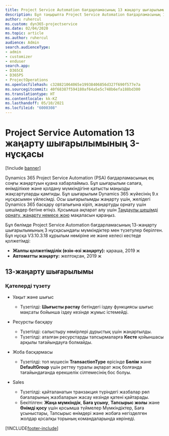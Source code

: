 ```yaml
---
title: Project Service Automation бағдарламасының 13 жаңарту шығарылымы 3-нұсқасындағы жаңалықтар немесе өзгерістер
description: Бұл тақырыпта Project Service Automation бағдарламасының 13-жаңарту шығарылымының 3 нұсқасындағы жаңалықтар туралы ақпарат беріледі.
author: ruhercul
ms.custom: dyn365-projectservice
ms.date: 02/04/2020
ms.topic: article
ms.author: ruhercul
audience: Admin
search.audienceType:
- admin
- customizer
- enduser
search.app:
- D365CE
- D365PS
- ProjectOperations
ms.openlocfilehash: c328821064065e19938406856d327f690f577e7a
ms.sourcegitcommit: 40f68387f594180af64a5e5c748b6efa188bd300
ms.translationtype: HT
ms.contentlocale: kk-KZ
ms.lasthandoff: 05/10/2021
ms.locfileid: "6000308"
---
```

# <a name="project-service-automation-update-release-13-v3"></a>Project Service Automation 13 жаңарту шығарылымының 3-нұсқасы

[!include [banner](../includes/psa-now-project-operations.md)]

Dynamics 365 Project Service Automation (PSA) бағдарламасының ең соңғы жаңартуын қуана хабарлаймыз. Бұл шығарылым сапаға, өнімділікке және қолдану мүмкіндігіне қатысты маңызды жақсартуларды қамтиды. Бұл шығарылым Dynamics 365 жүйесінің 9.x нұсқасымен үйлесімді. Осы шығарылымды жаңарту үшін, желідегі Dynamics 365 басқару орталығына кіріп, жаңартуды орнату үшін шешімдер бетіне өтіңіз. Қосымша ақпарат алу үшін [Таңдаулы шешімді орнату, жаңарту немесе жою](/power-platform/admin/install-remove-preferred-solution) мақаласын қараңыз.

Бұл бөлімде Project Service Automation бағдарламасының 13-жаңарту шығарылымының 3 нұсқасындағы мүмкіндіктер мен түзетулер берілген. Бұл нұсқа V3.10.3.18 құрылым нөміріне ие және келесі кестеде қолжетімді:

- **Жалпы қолжетімділік (өзін-өзі жаңарту):** қараша, 2019 ж
- **Автоматты жаңарту:** желтоқсан, 2019 ж


## <a name="update-release-13"></a>13-жаңарту шығарылымы 

### <a name="bug-fixes"></a>Қателерді түзету

- Уақыт және шығыс

     - Түзетілді: **Шығысты растау** бетіндегі іздеу функциясы шығыс мақсаты бойынша іздеу кезінде жұмыс істемейді.

- Ресурсты басқару

     - Түзетілді: салыстыру нөмірлері дұрыстық үшін жаңартылды.
     - Түзетілді: аталған ресурстарды тапсырмаларға **Кесте** қойыншасы арқылы тағайындауға болмайды.

- Жоба басқармасы

     - Түзетілді: топ мүшесін **TransactionType** өрісінде **Бөлім** және **DefaultGroup** үшін реттеу туралы ақпарат жоқ болғанда тағайындағанда ерекшелік сілтемесінің бос болуы.

- Sales

     - Түзетілді: қайталанатын транзакция түріндегі жазбалар рөл бағаларының жазбаларын жасау кезінде қатені қайтарады.
     - Бекітілген: **Жаңа мүмкіндік**, **Баға ұсыну**, **Тапсырыс жолы** және **Өнімді қосу** үшін қосымша түймелер Мүмкіндіктер, Баға ұсыныстары, Тапсырыс өнімдері және жобаға негізделген жолдар қосалқы торының командаларында көрінеді.




[!INCLUDE[footer-include](../includes/footer-banner.md)]